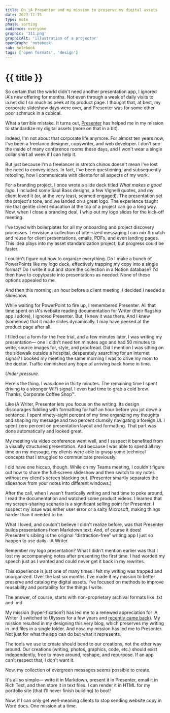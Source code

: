 ```yaml
---
title: On iA Presenter and my mission to preserve my digital assets
date: 2023-11-15
type: note
phase: sorting
audience: everyone
graphic: '311.png'
graphicAlt: 'illustration of a projector'
openGraph: 'notebook'
sub: notebook
tags: ['open formats', 'design']
---
```

# {{ title }}

So certain that the world didn't need another presentation app, I ignored iA's new offering for months. Not even through a week of daily visits to ia.net did I so much as peek at its product page. I thought that, at best, my corporate slideshow days were over, and Presenter was for some other poor schmuck in a cubical. 

What a terrible mistake. It turns out, [Presenter](https://ia.net/presenter) has helped me in my mission to standardize my digital assets (more on that in a bit). 

Indeed, I'm not about that corporate life anymore. For almost ten years now, I've been a freelance designer, copywriter, and web developer. I don't see the inside of many conference rooms these days, and I won't wear a single collar shirt all week if I can help it.  

But just because I'm a freelancer in stretch chinos doesn't mean I've lost the need to convey ideas. In fact, I've been questioning, and subsequently retooling, how I communicate with clients for all aspects of my work.

For a branding project, I once wrote a slide deck titled *What makes a good logo.* I included some Saul Bass designs, a few Vignelli quotes, and my client loved it (or, at the very least, seemed engaged). The presentation set the project's tone, and we landed on a great logo. The experience taught me that gentle client education at the top of a project can go a long way. Now, when I close a branding deal, I whip out my logo slides for the kick-off meeting. 

I've toyed with boilerplates for all my onboarding and project discovery processes. I envision a collection of bite-sized messaging I can mix & match and reuse for client presentations, emails, PDFs, and even landing pages. This idea plays into my asset standardization project, but progress could be faster. 

I couldn't figure out how to organize everything. Do I make a bunch of PowerPoints like my logo deck, effectively trapping my copy into a single format? Do I write it out and store the collection in a Notion database? I'd then have to copy/paste into presentations as needed. None of these options appealed to me. 

And then this morning, an hour before a client meeting, I decided I needed a slideshow. 

While waiting for PowerPoint to fire up, I remembered Presenter. All that time spent on iA's website reading documentation for Writer (their flagship app I adore), I ignored Presenter. But, I knew it was there. And I knew (somehow) that it made slides dynamically. I may have peeked at the product page after all. 

I filled out a form for the free trial, and a few minutes later, I was writing my presentation— one I didn't need ten minutes ago and had 50 minutes to write, source images for, style, and proofread. Did I mention I was sitting on the sidewalk outside a hospital, desperately searching for an internet signal? I booked my meeting the same morning I was to drive my mom to the doctor. Traffic diminished any hope of arriving back home in time. 

*Under pressure*.

Here's the thing. I was done in thirty minutes. The remaining time I spent driving to a stronger WiFi signal. I even had time to grab a cold brew. Thanks, Corporate Coffee Shop™.

Like iA Writer, Presenter lets you focus on the writing. Its design discourages fiddling with formatting for half an hour before you jot down a sentence. I spent ninety-eight percent of my time organizing my thoughts and shaping my message and two percent clumsily navigating a foreign UI. I spent zero percent on presentation layout and formatting. That part was done automatically and looked great. 

My meeting via video conference went well, and I suspect it benefited from a visually structured presentation. And because I was able to spend all my time on my message, my clients were able to grasp some technical concepts that I struggled to communicate previously. 

I did have one hiccup, though. While on my Teams meeting, I couldn't figure out how to share the full-screen slideshow and then switch to my notes without my client's screen blacking out. (Presenter smartly separates the slideshow from your notes into different windows.)

After the call, when I wasn't frantically writing and had time to poke around, I read the documentation and watched some product videos. I learned that my screen-sharing scenario is a significant selling point for Presenter. I suspect my issue was either user error or a salty Microsoft, making things harder than it needed to be. 

What I loved, and couldn't believe I didn't realize before, was that Presenter builds presentations from Markdown text. And, of course it does! Presenter's sibling is the original “distraction-free” writing app I just so happen to use daily- iA Writer. 

Remember my logo presentation? What I didn't mention earlier was that I lost my accompanying notes after presenting the first time. I had worded my speech just as I wanted and could never get it back in my rewrites. 

This experience is just one of many times I felt my writing was trapped and unorganized. Over the last six months, I've made it my mission to better preserve and catalog my digital assets. I've focused on methods to improve reusability and portability for the things I write. 

The answer, of course, starts with non-proprietary archival formats like .txt and .md. 

My mission (hyper-fixation?) has led me to a renewed appreciation for iA Writer (I switched to Ulysses for a few years and [recently came back](https://www.fromjason.xyz/p/notebook/i-guess-i-ll-just-pay-til-i-die-why-i-m-switching-from-ulysses-to-ia-writer/)). My mission resulted in my designing this very blog, which preserves my writing in .md files in a single folder. And now, my mission has led me to Presenter. Not just for what the app can do but what it represents. 

The tools we use to create should bend to our creations, not the other way around. Our creations (writing, photos, graphics, code, etc.) should exist independently, free to move around, reshape, and repurpose. If an app can't respect that, I don't want it. 

Now, my collection of evergreen messages seems possible to create. 

It's all so simple— write it in Markdown, present it in Presenter, email it in Rich Text, and then store it in text files. I can render it in HTML for my portfolio site (that I'll never finish building) to boot!

Now, if I can only get well-meaning clients to stop sending website copy in Word docs. One mission at a time.  
